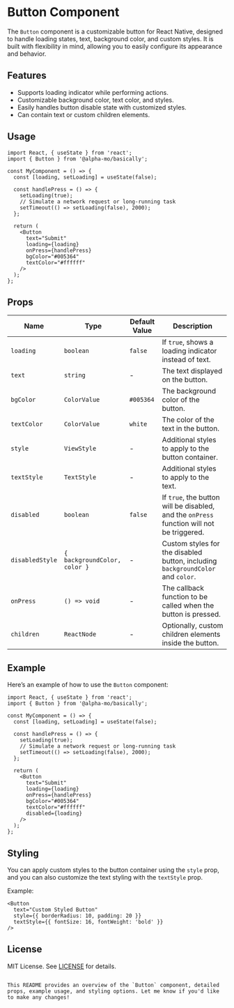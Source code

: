 # Button Component

The `Button` component is a customizable button for React Native, designed to handle loading states, text, background color, and custom styles. It is built with flexibility in mind, allowing you to easily configure its appearance and behavior.

## Features
- Supports loading indicator while performing actions.
- Customizable background color, text color, and styles.
- Easily handles button disable state with customized styles.
- Can contain text or custom children elements.

## Usage

```tsx
import React, { useState } from 'react';
import { Button } from '@alpha-mo/basically';

const MyComponent = () => {
  const [loading, setLoading] = useState(false);

  const handlePress = () => {
    setLoading(true);
    // Simulate a network request or long-running task
    setTimeout(() => setLoading(false), 2000);
  };

  return (
    <Button
      text="Submit"
      loading={loading}
      onPress={handlePress}
      bgColor="#005364"
      textColor="#ffffff"
    />
  );
};
```

## Props

| Name             | Type                               | Default Value        | Description                                                                                   |
|------------------|------------------------------------|----------------------|-----------------------------------------------------------------------------------------------|
| `loading`        | `boolean`                          | `false`              | If `true`, shows a loading indicator instead of text.                                          |
| `text`           | `string`                           | -                    | The text displayed on the button.                                                              |
| `bgColor`        | `ColorValue`                       | `#005364`            | The background color of the button.                                                           |
| `textColor`      | `ColorValue`                       | `white`              | The color of the text in the button.                                                           |
| `style`          | `ViewStyle`                        | -                    | Additional styles to apply to the button container.                                            |
| `textStyle`      | `TextStyle`                        | -                    | Additional styles to apply to the text.                                                        |
| `disabled`       | `boolean`                          | `false`              | If `true`, the button will be disabled, and the `onPress` function will not be triggered.      |
| `disabledStyle`  | `{ backgroundColor, color }`       | -                    | Custom styles for the disabled button, including `backgroundColor` and `color`.               |
| `onPress`        | `() => void`                       | -                    | The callback function to be called when the button is pressed.                                |
| `children`       | `ReactNode`                        | -                    | Optionally, custom children elements inside the button.                                        |

## Example

Here’s an example of how to use the `Button` component:

```tsx
import React, { useState } from 'react';
import { Button } from '@alpha-mo/basically';

const MyComponent = () => {
  const [loading, setLoading] = useState(false);

  const handlePress = () => {
    setLoading(true);
    // Simulate a network request or long-running task
    setTimeout(() => setLoading(false), 2000);
  };

  return (
    <Button
      text="Submit"
      loading={loading}
      onPress={handlePress}
      bgColor="#005364"
      textColor="#ffffff"
      disabled={loading}
    />
  );
};
```

## Styling

You can apply custom styles to the button container using the `style` prop, and you can also customize the text styling with the `textStyle` prop.

Example:

```tsx
<Button
  text="Custom Styled Button"
  style={{ borderRadius: 10, padding: 20 }}
  textStyle={{ fontSize: 16, fontWeight: 'bold' }}
/>
```

## License

MIT License. See [LICENSE](../../../License) for details.
```

This README provides an overview of the `Button` component, detailed props, example usage, and styling options. Let me know if you'd like to make any changes!
